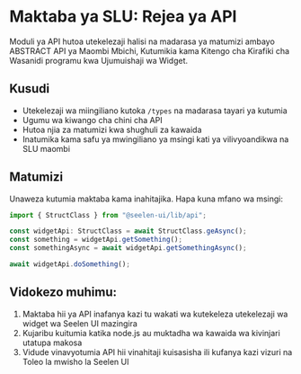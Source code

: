 # **Maktaba ya SLU: Rejea ya API**

Moduli ya API hutoa utekelezaji halisi na madarasa ya matumizi ambayo ABSTRACT
API ya Maombi Mbichi, Kutumikia kama Kitengo cha Kirafiki cha Wasanidi programu
kwa Ujumuishaji wa Widget.

## **Kusudi**

- Utekelezaji wa miingiliano kutoka `/types` na madarasa tayari ya kutumia
- Ugumu wa kiwango cha chini cha API
- Hutoa njia za matumizi kwa shughuli za kawaida
- Inatumika kama safu ya mwingiliano ya msingi kati ya vilivyoandikwa na SLU
  maombi

## **Matumizi**

Unaweza kutumia maktaba kama inahitajika. Hapa kuna mfano wa msingi:

```ts
import { StructClass } from "@seelen-ui/lib/api";

const widgetApi: StructClass = await StructClass.geAsync();
const something = widgetApi.getSomething();
const somethingAsync = await widgetApi.getSomethingAsync();

await widgetApi.doSomething();
```

## **Vidokezo muhimu:**

1. Maktaba hii ya API inafanya kazi tu wakati wa kutekeleza utekelezaji wa
   widget wa Seelen UI mazingira
2. Kujaribu kuitumia katika node.js au muktadha wa kawaida wa kivinjari utatupa
   makosa
3. Vidude vinavyotumia API hii vinahitaji kuisasisha ili kufanya kazi vizuri na
   Toleo la mwisho la Seelen UI
